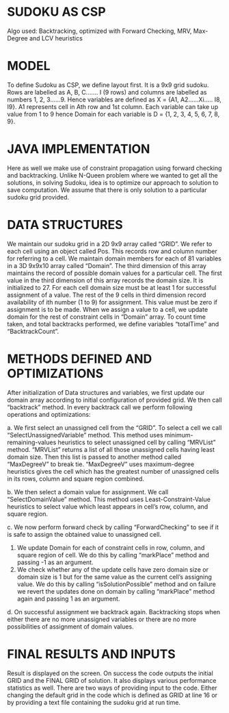 # SUDOKU AS CSP
Algo used: Backtracking, optimized with Forward Checking, MRV, Max-Degree and LCV heuristics

# MODEL
To define Sudoku as CSP, we define layout first. It is a 9x9 grid sudoku. Rows are labelled as A, B, C....... I (9 rows) and columns are labelled as numbers 1, 2, 3......9. Hence variables are defined as X = {A1, A2…...Xi..... I8, I9}. A1 represents cell in Ath row and 1st column. Each variable can take up value from 1 to 9 hence Domain for each variable is D = {1, 2, 3, 4, 5, 6, 7, 8, 9}.

# JAVA IMPLEMENTATION
Here as well we make use of constraint propagation using forward checking and backtracking. Unlike N-Queen problem where we wanted to get all the solutions, in solving Sudoku, idea is to optimize our approach to solution to save computation. We assume that there is only solution to a particular sudoku grid provided.


# DATA STRUCTURES
We maintain our sudoku grid in a 2D 9x9 array called “GRID”. We refer to each cell using an object called Pos. This records row and column number for referring to a cell. We maintain domain members for each of 81 variables in a 3D 9x9x10 array called “Domain”. The third dimension of this array maintains the record of possible domain values for a particular cell. The first value in the third dimension of this array records the domain size. It is initialized to 27. For each cell domain size must be at least 1 for successful assignment of a value. The rest of the 9 cells in third dimension record availability of ith number (1 to 9) for assignment. This value must be zero if assignment is to be made. When we assign a value to a cell, we update domain for the rest of constraint cells in “Domain” array. To count time taken, and total backtracks performed, we define variables “totalTime” and “BacktrackCount”.

# METHODS DEFINED AND OPTIMIZATIONS
After initialization of Data structures and variables, we first update our domain array according to initial configuration of provided grid. We then call “backtrack” method. In every backtrack call we perform following operations and optimizations:

a.	We first select an unassigned cell from the “GRID”. To select a cell we call “SelectUnassignedVariable” method. This method uses minimum-remaining-values heuristics to select unassigned cell by calling “MRVList” method. “MRVList” returns a list of all those unassigned cells having least domain size. Then this list is passed to another method called “MaxDegreeV” to break tie. “MaxDegreeV” uses maximum-degree heuristics gives the cell which has the greatest number of unassigned cells in its rows, column and square region combined.

b.	We then select a domain value for assignment. We call “SelectDomainValue” method. This method uses Least-Constraint-Value heuristics to select value which least appears in cell’s row, column, and square region. 

c.	We now perform forward check by calling “ForwardChecking” to see if it is safe to assign the obtained value to unassigned cell.

1.	We update Domain for each of constraint cells in row, column, and square region of cell. We do this by calling “markPlace” method and passing -1 as an argument.
2.	We check whether any of the update cells have zero domain size or domain size is 1 but for the same value as the current cell’s assigning value. We do this by calling “isSolutionPossible” method and on failure we revert the updates done on domain by calling “markPlace” method again and passing 1 as an argument.

d.	On successful assignment we backtrack again. Backtracking stops when either there are no more unassigned variables or there are no more possibilities of assignment of domain values.

# FINAL RESULTS AND INPUTS
Result is displayed on the screen. On success the code outputs the initial GRID and the FINAL GRID of solution. It also displays various performance statistics as well. 
There are two ways of providing input to the code. Either changing the default grid in the code which is defined as GRID at line 16 or by providing a text file containing the sudoku grid at run time. 
